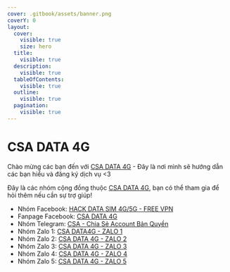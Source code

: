 ```yaml
---
cover: .gitbook/assets/banner.png
coverY: 0
layout:
  cover:
    visible: true
    size: hero
  title:
    visible: true
  description:
    visible: true
  tableOfContents:
    visible: true
  outline:
    visible: true
  pagination:
    visible: true
---
```


# CSA DATA 4G

Chào mừng các bạn đến với [CSA DATA 4G](https://csadata4g.me) - Đây là nơi mình sẽ hướng dẫn các bạn hiểu và đăng ký dịch vụ <3

Đây là các nhóm cộng đồng thuộc [CSA DATA 4G](https://csadata4g.me/), bạn có thể tham gia để hỏi thêm nếu cần sự trợ giúp!

* Nhóm Facebook: [HACK DATA SIM 4G/5G - FREE VPN](https://www.facebook.com/groups/data4gcommunity)
* Fanpage Facebook: [CSA DATA 4G](https://www.facebook.com/data4gfanpage)
* Nhóm Telegram: [CSA - Chia Sẻ Account Bản Quyền](https://t.me/csabanquyen)
* Nhóm Zalo 1: [CSA DATA4G - ZALO 1](https://zalo.me/g/ftqmxv877)
* Nhóm Zalo 2: [CSA DATA 4G - ZALO 2](https://zalo.me/g/fsluae439)
* Nhóm Zalo 3: [CSA DATA 4G - ZALO 3](https://zalo.me/g/hhgwlp320)
* Nhóm Zalo 4: [CSA DATA 4G - ZALO 4](https://zalo.me/g/lgicpu325)
* Nhóm Zalo 5: [CSA DATA 4G - ZALO 5](https://zalo.me/g/jrmymk396)
